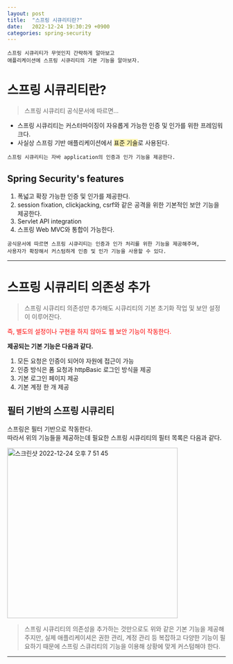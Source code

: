 ```yaml
---
layout: post
title:  "스프링 시큐리티란?"
date:   2022-12-24 19:30:29 +0900
categories: spring-security
---
```

```text
스프링 시큐리티가 무엇인지 간략하게 알아보고   
애플리케이션에 스프링 시큐리티의 기본 기능을 알아보자.
```
# 스프링 시큐리티란? 
> 스프링 시큐리티 공식문서에 따르면...

- 스프링 시큐리티는 커스터마이징이 자유롭게 가능한 인증 및 인가를 위한 프레임워크다.
- 사실상 스프링 기반 애플리케이션에서 <span style='background-color:#fff5b1'>표준 기술</span>로 사용된다.

```text
스프링 시큐리티는 자바 application의 인증과 인가 기능을 제공한다.
```

## Spring Security's features
1. 폭넓고 확장 가능한 인증 및 인가를 제공한다.
2. session fixation, clickjacking, csrf와 같은 공격을 위한 기본적인 보안 기능을 제공한다.
3. Servlet API integration
4. 스프링 Web MVC와 통합이 가능한다. 

```text
공식문서에 따르면 스프링 시큐리티는 인증과 인가 처리를 위한 기능을 제공해주며,   
사용자가 확장해서 커스텀하게 인증 및 인가 기능을 사용할 수 있다.   
```

---

# 스프링 시큐리티 의존성 추가
> 스프링 시큐리티 의존성만 추가해도 시큐리티의 기본 초기화 작업 및 보안 설정이 이루어잔다.

<span style="color:red;">즉, 별도의 설정이나 구현을 하지 않아도 웹 보안 기능이 작동한다.</span>   

**제공되는 기본 기능은 다음과 같다.**
1. 모든 요청은 인증이 되어야 자원에 접근이 가능
2. 인증 방식은 폼 요청과 httpBasic 로그인 방식을 제공
3. 기본 로그인 페이지 제공
4. 기본 계정 한 개 제공

## 필터 기반의 스프링 시큐리티
스프링은 필터 기반으로 작동한다.   
따라서 위의 기능들을 제공하는데 필요한 스프링 시큐리티의 필터 목록은 다음과 같다. 

<img width="393" alt="스크린샷 2022-12-24 오후 7 51 45" src="https://user-images.githubusercontent.com/121086012/209432641-c3558c16-60fa-4be5-8077-3f076221643b.png">


> 스프링 시큐리티의 의존성을 추가하는 것만으로도 위와 같은 기본 기능을 제공해주지만, 
> 실제 애플리케이셔은 권한 관리, 계정 관리 등 복잡하고 다양한 기능이 필요하기 때문에 스프링 스큐리티의 기능을 이용해
> 상황에 맞게 커스텀해야 한다. 

---
